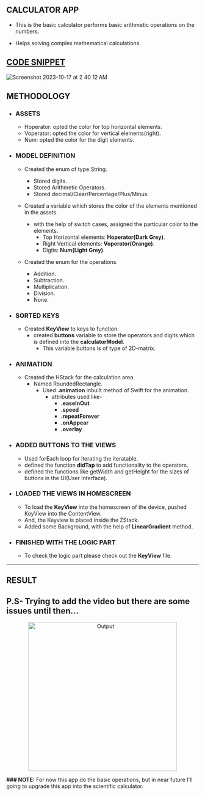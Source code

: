 ## CALCULATOR APP
- This is the basic calculator performs basic arithmetic operations on the numbers.

- Helps solving complex mathematical calculations.

## [CODE SNIPPET](SwiftUI/Calculator/Calculator/Views/ContentView.swift)
![Screenshot 2023-10-17 at 2 40 12 AM](https://github.com/lxmn22nov/SwiftUI/assets/126524753/ebab5cf5-34ad-42c3-8fb8-0582022f3966)

## METHODOLOGY
- ### ASSETS
    - Hoperator: opted the color for top horizontal elements.
    - Voperator: opted the color for vertical elements(right).
    - Num: opted the color for the digit elements.

- ### MODEL DEFINITION
    - Created the enum of type String.
        - Stored digits.
        - Stored Arithmetic Operators.
        - Stored decimal/Clear/Percentage/Plus/Minus.

    - Created a variable which stores the color of the elements mentioned in the assets.
        - with the help of switch cases, assigned the particular color to the elements.
            - Top Horizontal elements: **Hoperator(Dark Grey)**.
            - Right Vertical elements: **Voperator(Orange)**.
            - Digits: **Num(Light Grey)**.

    - Created the enum for the operations.
        - Addition.
        - Subtraction.
        - Multiplication.
        - Division.
        - None.

- ### SORTED KEYS
    - Created **KeyView** to keys to function.
        - created **buttons** variable to store the operators and digits which is defined into the **calculatorModel**.
          - This variable buttons is of type of 2D-matrix.

- ### ANIMATION
    - Created the HStack for the calculation area.
        - Named RoundedRectangle.
            - Used **.animation** inbuilt method of Swift for the animation.
                - attributes used like-
                    - **.easeInOut**
                    - **.speed**
                    - **.repeatForever**
                    - **.onAppear**
                    - **.overlay**
- ### ADDED BUTTONS TO THE VIEWS
    - Used forEach loop for iterating the iteratable.
    - defined the function **didTap** to add functionality to the operators.
    - defined the functions like getWidth and getHeight for the sizes of buttons in the UI(User Interface).

- ### LOADED THE VIEWS IN HOMESCREEN
    - To load the **KeyView** into the homescreen of the device, pushed KeyView into the ContentView.
    - And, the Keyview is placed inside the ZStack.
    - Added some Background, with the help of **LinearGradient** method.

- ### FINISHED WITH THE LOGIC PART
    - To check the logic part please check out the **KeyView** file.
---
## RESULT
P.S- Trying to add the video but there are some issues until then...
---
<p align="center">
  <img width="390" alt="Output" src="https://github.com/lxmn22nov/SwiftUI/assets/126524753/5bde6cff-dc64-4a4e-86ed-584be4c5c11b">
</p

**### NOTE:** For now this app do the basic operations, but in near future I'll going to upgrade this app into the scientific calculator.
